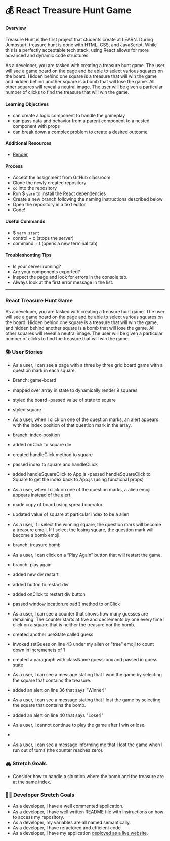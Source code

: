 # 💰 React Treasure Hunt Game

#### Overview

Treasure Hunt is the first project that students create at LEARN. During Jumpstart, treasure hunt is done with HTML, CSS, and JavaScript. While this is a perfectly acceptable tech stack, using React allows for more advanced and dynamic code structures.

As a developer, you are tasked with creating a treasure hunt game. The user will see a game board on the page and be able to select various squares on the board. Hidden behind one square is a treasure that will win the game and hidden behind another square is a bomb that will lose the game. All other squares will reveal a neutral image. The user will be given a particular number of clicks to find the treasure that will win the game.

#### Learning Objectives

- can create a logic component to handle the gameplay
- can pass data and behavior from a parent component to a nested component with props
- can break down a complex problem to create a desired outcome

#### Additional Resources

- [Render](https://render.com/docs/deploy-create-react-app)

#### Process

- Accept the assignment from GitHub classroom
- Clone the newly created repository
- `cd` into the repository
- Run $ `yarn` to install the React dependencies
- Create a new branch following the naming instructions described below
- Open the repository in a text editor
- Code!

#### Useful Commands

- $ `yarn start`
- control + c (stops the server)
- command + t (opens a new terminal tab)

#### Troubleshooting Tips

- Is your server running?
- Are your components exported?
- Inspect the page and look for errors in the console tab.
- Always look at the first error message in the list.

---

### React Treasure Hunt Game

As a developer, you are tasked with creating a treasure hunt game. The user will see a game board on the page and be able to select various squares on the board. Hidden behind one square is a treasure that will win the game, and hidden behind another square is a bomb that will lose the game. All other squares will reveal a neutral image. The user will be given a particular number of clicks to find the treasure that will win the game.

### 📚 User Stories

- As a user, I can see a page with a three by three grid board game with a question mark in each square.

- Branch: game-board
- mapped over array in state to dynamically render 9 squares
- styled the board
-passed value of state to square
- styled square

- As a user, when I click on one of the question marks, an alert appears with the index position of that question mark in the array.

- branch: index-position
- added onClick to square div
- created handleClick method to square
- passed index to square and handleCLick
- added handleSquareClick to App.js
-passed handleSquareClick to Square to get the index back to App.js (using functional props)

- As a user, when I click on one of the question marks, a alien emoji appears instead of the alert.

- made copy of board using spread operator
- updated value of square at particular index to be a alien

- As a user, if I select the winning square, the question mark will become a treasure emoji. If I select the losing square, the question mark will become a bomb emoji.

- branch: treasure bomb

- As a user, I can click on a “Play Again” button that will restart the game.

- branch: play again
- added new div restart
- added button to restart div
- added onClick to restart div button
- passed window.location.reload() method to onClick

- As a user, I can see a counter that shows how many guesses are remaining. The counter starts at five and decrements by one every time I click on a square that is neither the treasure nor the bomb.

- created another useState called guess
- invoked setGuess on line 43 under my alien or "tree" emoji to count down in incremenets of 1
- created a paragraph with className guess-box and passed in guess state


- As a user, I can see a message stating that I won the game by selecting the square that contains the treasure.

- added an alert on line 36 that says "Winner!"

- As a user, I can see a message stating that I lost the game by selecting the square that contains the bomb.

- added an alert on line 40 that says "Loser!"

- As a user, I cannot continue to play the game after I win or lose.

- 

- As a user, I can see a message informing me that I lost the game when I run out of turns (the counter reaches zero).

### 🏔 Stretch Goals

- Consider how to handle a situation where the bomb and the treasure are at the same index.

### 👩‍💻 Developer Stretch Goals

- As a developer, I have a well commented application.
- As a developer, I have well written README file with instructions on how to access my repository.
- As a developer, my variables are all named semantically.
- As a developer, I have refactored and efficient code.
- As a developer, I have my application [deployed as a live website](https://render.com/docs/deploy-create-react-app).
